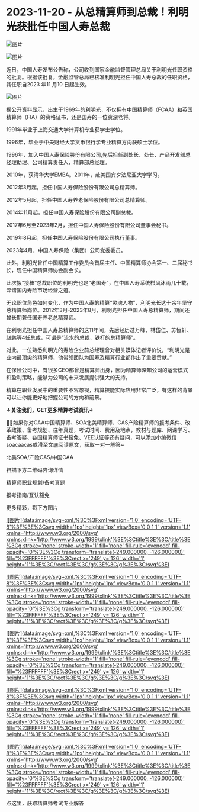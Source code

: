 # 2023-11-20 - 从总精算师到总裁！利明光获批任中国人寿总裁

![图片](https://mmbiz.qpic.cn/mmbiz_jpg/mK3FpI9af4kg4PH3You8v1p2s4zAl35ZxNnxg0MdNmVTvH2IJcatox7FnBcNAnYE4JN8ZPBDeK1yLvRwqaptmA/640?wx_fmt=jpeg&tp=webp&wxfrom=5&wx_lazy=1)

![图片](https://mmbiz.qpic.cn/mmbiz_gif/mK3FpI9af4kg4PH3You8v1p2s4zAl35ZQkpnCFrL4sxibTsCHduia44N0WRpw0ibe62rGfxowYB0ZzQROPDAlhh3Q/640?wx_fmt=gif&tp=webp&wxfrom=5&wx_lazy=1)

近日，中国人寿发布公告称，公司收到国家金融监督管理总局关于利明光任职资格的批复。根据该批复，金融监管总局已核准利明光担任中国人寿总裁的任职资格，其任职自2023 年11 月10 日起生效。

![图片](https://mmbiz.qpic.cn/sz_mmbiz_png/mK3FpI9af4njtUgE4fuqdCybkSHflLYKMm3WW4YNRXqvBX6oKicuoialLsqsW2icR2sibGmlMdO5Mic2WchRpt9uzBQ/640?wx_fmt=png&from=appmsg&tp=webp&wxfrom=5&wx_lazy=1)

据公开资料显示，出生于1969年的利明光，不仅拥有中国精算师（FCAA）和英国精算师（FIA）的资格证书，还是国寿的一位资深老将。

1991年毕业于上海交通大学计算机专业获学士学位。

1996年，毕业于中央财经大学货币银行学专业精算方向获硕士学位。

1996年，加入中国人寿保险股份有限公司,先后担任副处长、处长、产品开发部总经理助理、公司精算责任人、精算部总经理。

2010年，获清华大学EMBA。2011年，赴美国宾夕法尼亚大学学习。

2012年3月起，担任中国人寿保险股份有限公司总精算师。

2012年5月起，担任中国人寿养老保险股份有限公司总精算师。

2014年11月起，担任中国人寿保险股份有限公司副总裁。

2017年6月至2023年2月，担任中国人寿保险股份有限公司董事会秘书。

2019年8月起，担任中国人寿保险股份有限公司执行董事。

2023年4月，中国人寿保险（集团）公司党委委员。

此外，利明光曾任中国精算工作委员会首届主任、中国精算师协会第一、二届秘书长，现任中国精算师协会副会长。


此次拟“接棒”总裁职位的利明光也是“老国寿”，在中国人寿系统栉风沐雨几十载，深谙国内寿险市场经营之道。

无论职位角色如何变化，作为中国人寿的精算“灵魂人物”，利明光长达十余年坚守总精算师岗位。2012年3月-2023年8月，利明光担任中国人寿总精算师，期间还曾长期兼任国寿养老总精算师。

在利明光担任中国人寿总精算师的这11年间，先后经历过万峰、林岱仁、苏恒轩、赵鹏等4任总裁，可谓是“流水的总裁，铁打的总精算师”。

对此，一位熟悉利明光的寿险企业前总经理曾对相关媒体记者评价说，“利明光是业内最顶尖的精算师，他带领团队为国寿及精算行业都作出了重要贡献。”


在保险公司中，有很多CEO都曾是精算师出身，因为精算师深知公司的运营模式和盈利策略，能够为公司的未来发展提供强大的支持。

精算在职业发展中的重要性不容忽视，精算技能实际应用非常广泛，有这样的背景可以让你能更好地把握公司的方向和前景。

**↓关注我们，GET更多精算考试资讯↓**

💁‍♀️如果你对CAA中国精算师、SOA北美精算师、CAS产险精算师的报考条件、改革政策、备考规划、往年真题，考试时间、费用及地点，教材与题库、网课学习、备考答疑、各国精算师证书豁免、VEE认证等还有疑问，可以添加小编微信soacaacas或滑至文底阅读原文，获取一对一解答~

北美SOA/产险CAS/中国CAA

扫描下方二维码咨询详情


精算师职业规划/备考真题

报考指南/互认豁免



更多精彩，戳下方图片


[![图片](data:image/svg+xml,%3C%3Fxml version='1.0' encoding='UTF-8'%3F%3E%3Csvg width='1px' height='1px' viewBox='0 0 1 1' version='1.1' xmlns='http://www.w3.org/2000/svg' xmlns:xlink='http://www.w3.org/1999/xlink'%3E%3Ctitle%3E%3C/title%3E%3Cg stroke='none' stroke-width='1' fill='none' fill-rule='evenodd' fill-opacity='0'%3E%3Cg transform='translate(-249.000000, -126.000000)' fill='%23FFFFFF'%3E%3Crect x='249' y='126' width='1' height='1'%3E%3C/rect%3E%3C/g%3E%3C/g%3E%3C/svg%3E)](http://mp.weixin.qq.com/s?__biz=Mzg5ODgxNDE0NQ==&mid=2247496095&idx=1&sn=1652ad043d7583602c430bfc3007aac3&chksm=c05e6831f729e127b771f250531ddbc5e5fa382e199b4a6f49c73a6c8a3b21102ab8fe3e879f&scene=21#wechat_redirect)

[![图片](data:image/svg+xml,%3C%3Fxml version='1.0' encoding='UTF-8'%3F%3E%3Csvg width='1px' height='1px' viewBox='0 0 1 1' version='1.1' xmlns='http://www.w3.org/2000/svg' xmlns:xlink='http://www.w3.org/1999/xlink'%3E%3Ctitle%3E%3C/title%3E%3Cg stroke='none' stroke-width='1' fill='none' fill-rule='evenodd' fill-opacity='0'%3E%3Cg transform='translate(-249.000000, -126.000000)' fill='%23FFFFFF'%3E%3Crect x='249' y='126' width='1' height='1'%3E%3C/rect%3E%3C/g%3E%3C/g%3E%3C/svg%3E)](http://mp.weixin.qq.com/s?__biz=Mzg5ODgxNDE0NQ==&mid=2247493501&idx=1&sn=7620e474746373a659fe5ef89fbb7cd2&chksm=c05e7ed3f729f7c511ae682b3857e983df48e50f8605ed66cb2ef2297a4871ede24978a97033&scene=21#wechat_redirect)

[![图片](data:image/svg+xml,%3C%3Fxml version='1.0' encoding='UTF-8'%3F%3E%3Csvg width='1px' height='1px' viewBox='0 0 1 1' version='1.1' xmlns='http://www.w3.org/2000/svg' xmlns:xlink='http://www.w3.org/1999/xlink'%3E%3Ctitle%3E%3C/title%3E%3Cg stroke='none' stroke-width='1' fill='none' fill-rule='evenodd' fill-opacity='0'%3E%3Cg transform='translate(-249.000000, -126.000000)' fill='%23FFFFFF'%3E%3Crect x='249' y='126' width='1' height='1'%3E%3C/rect%3E%3C/g%3E%3C/g%3E%3C/svg%3E)](http://mp.weixin.qq.com/s?__biz=Mzg5ODgxNDE0NQ==&mid=2247485880&idx=1&sn=0ba2bf0e4451dec32a929e06b118121c&chksm=c05d9016f72a1900fe9894195b322250dec7c7456ca30c5cce94ae6819d30bc65094e2e2719d&scene=21#wechat_redirect)

[![图片](data:image/svg+xml,%3C%3Fxml version='1.0' encoding='UTF-8'%3F%3E%3Csvg width='1px' height='1px' viewBox='0 0 1 1' version='1.1' xmlns='http://www.w3.org/2000/svg' xmlns:xlink='http://www.w3.org/1999/xlink'%3E%3Ctitle%3E%3C/title%3E%3Cg stroke='none' stroke-width='1' fill='none' fill-rule='evenodd' fill-opacity='0'%3E%3Cg transform='translate(-249.000000, -126.000000)' fill='%23FFFFFF'%3E%3Crect x='249' y='126' width='1' height='1'%3E%3C/rect%3E%3C/g%3E%3C/g%3E%3C/svg%3E)](http://mp.weixin.qq.com/s?__biz=Mzg5ODgxNDE0NQ==&mid=2247483716&idx=1&sn=e1df2885756e4f4a72d0567ffa4690bb&chksm=c05d98eaf72a11fca6a29c8eb62754a0b92898373d1de868332308fafe026d4c456fc0f4653f&scene=21#wechat_redirect)

[![图片](data:image/svg+xml,%3C%3Fxml version='1.0' encoding='UTF-8'%3F%3E%3Csvg width='1px' height='1px' viewBox='0 0 1 1' version='1.1' xmlns='http://www.w3.org/2000/svg' xmlns:xlink='http://www.w3.org/1999/xlink'%3E%3Ctitle%3E%3C/title%3E%3Cg stroke='none' stroke-width='1' fill='none' fill-rule='evenodd' fill-opacity='0'%3E%3Cg transform='translate(-249.000000, -126.000000)' fill='%23FFFFFF'%3E%3Crect x='249' y='126' width='1' height='1'%3E%3C/rect%3E%3C/g%3E%3C/g%3E%3C/svg%3E)](http://mp.weixin.qq.com/s?__biz=Mzg5ODgxNDE0NQ==&mid=2247484305&idx=1&sn=faae400b6a109a99b390d9cf3b2e4c29&chksm=c05d9a3ff72a1329c36d211fdd502501b728c1692d079cf95ee41fd0269002f7c72cffff1ad0&scene=21#wechat_redirect)




点这里，获取精算师考试专业解答
